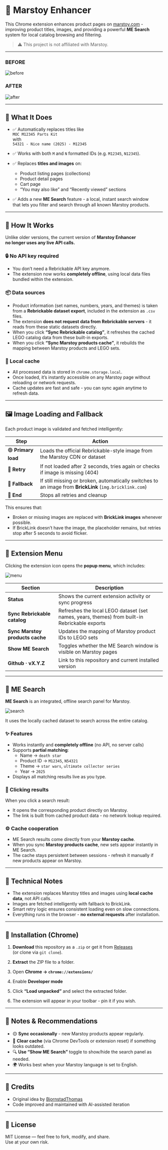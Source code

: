 # 🧩 Marstoy Enhancer

This Chrome extension enhances product pages on [marstoy.com](https://marstoy.com) - improving product titles, images, and providing a powerful **ME Search** system for local catalog browsing and filtering.

> ⚠️ This project is not affiliated with Marstoy.  

---

### BEFORE  
![before](example/before.png)

### AFTER  
![after](example/after.png)

---

## 🚀 What It Does

- ✅ Automatically replaces titles like  
  `MOC M12345 Parts Kit`  
  with  
  `54321 - Nice name (2025) - M12345`

- ✅ Works with both `M` and `N` formatted IDs (e.g. `M12345`, `N12345`).

- ✅ Replaces **titles and images** on:
  - Product listing pages (collections)
  - Product detail pages
  - Cart page
  - “You may also like” and “Recently viewed” sections

- ✅ Adds a new **ME Search** feature - a local, instant search window  
  that lets you filter and search through all known Marstoy products.

---

## 🧠 How It Works

Unlike older versions, the current version of **Marstoy Enhancer**  
**no longer uses any live API calls.**

### 🔒 No API key required
- You don’t need a Rebrickable API key anymore.  
- The extension now works **completely offline**, using local data files bundled within the extension.

### 📦 Data sources
- Product information (set names, numbers, years, and themes) is taken from a **Rebrickable dataset export**, included in the extension as `.csv` files.  
- The extension **does not request data from Rebrickable servers** - it reads from these static datasets directly.
- When you click **“Sync Rebrickable catalog”**, it refreshes the cached LEGO catalog data from these built-in exports.
- When you click **“Sync Marstoy products cache”**, it rebuilds the mapping between Marstoy products and LEGO sets.

### 💾 Local cache
- All processed data is stored in `chrome.storage.local`.
- Once loaded, it’s instantly accessible on any Marstoy page without reloading or network requests.
- Cache updates are fast and safe - you can sync again anytime to refresh data.

---

## 🖼️ Image Loading and Fallback

Each product image is validated and fetched intelligently:

| Step | Action |
|------|---------|
| 🟢 **Primary load** | Loads the official Rebrickable-style image from the Marstoy CDN or dataset
| 🔄 **Retry** | If not loaded after 2 seconds, tries again or checks if image is missing (404)
| 🧩 **Fallback** | If still missing or broken, automatically switches to an image from **BrickLink** (`img.bricklink.com`)
| 🛑 **End** | Stops all retries and cleanup

This ensures that:
- Broken or missing images are replaced with **BrickLink images** whenever possible.  
- If BrickLink doesn’t have the image, the placeholder remains, but retries stop after 5 seconds to avoid flicker.

---

## 🧰 Extension Menu

Clicking the extension icon opens the **popup menu**, which includes:

![menu](example/menu.png)

| Section | Description |
|----------|--------------|
| **Status** | Shows the current extension activity or sync progress |
| **Sync Rebrickable catalog** | Refreshes the local LEGO dataset (set names, years, themes) from built-in Rebrickable exports |
| **Sync Marstoy products cache** | Updates the mapping of Marstoy product IDs to LEGO sets |
| **Show ME Search** | Toggles whether the ME Search window is visible on Marstoy pages |
| **Github · vX.Y.Z** | Link to this repository and current installed version |

---

## 🔎 ME Search

**ME Search** is an integrated, offline search panel for Marstoy.  

![search](example/search.png)

It uses the locally cached dataset to search across the entire catalog.

### ✨ Features
- Works instantly and **completely offline** (no API, no server calls)
- Supports **partial matching**:
  - Name → `death star`
  - Product ID → `M12345`, `N54321`
  - Theme → `star wars`, `ultimate collector series`
  - Year → `2025`
- Displays all matching results live as you type.

### 🔗 Clicking results
When you click a search result:
- It opens the corresponding product directly on Marstoy.
- The link is built from cached product data - no network lookup required.

### ⚙️ Cache cooperation
- ME Search results come directly from your **Marstoy cache**.
- When you sync **Marstoy products cache**, new sets appear instantly in ME Search.
- The cache stays persistent between sessions - refresh it manually if new products appear on Marstoy.

---

## 🧩 Technical Notes

- The extension replaces Marstoy titles and images using **local cache data**, not API calls.
- Images are fetched intelligently with fallback to BrickLink.
- Smart retry logic ensures consistent loading even on slow connections.
- Everything runs in the browser - **no external requests** after installation.

---

## 🧰 Installation (Chrome)

1. **Download** this repository as a `.zip` or get it from [Releases](https://github.com/KostraTech/MarstoyEnhancer/releases)  
   (or clone via `git clone`).

2. **Extract** the ZIP file to a folder.

3. Open **Chrome → `chrome://extensions/`**

4. Enable **Developer mode**

5. Click **“Load unpacked”** and select the extracted folder.

6. The extension will appear in your toolbar - pin it if you wish.

---

## 🧠 Notes & Recommendations

- 🟡 **Sync occasionally** - new Marstoy products appear regularly.
- 🧼 **Clear cache** (via Chrome DevTools or extension reset) if something looks outdated.
- 🔍 **Use “Show ME Search”** toggle to show/hide the search panel as needed.
- 🌍 Works best when your Marstoy language is set to English.

---

## 🧠 Credits

- Original idea by [BjornstadThomas](https://github.com/BjornstadThomas/MarstoyIdConverter-Extension)  
- Code improved and maintained with AI-assisted iteration

---

## 📜 License

MIT License — feel free to fork, modify, and share.  
Use at your own risk.
